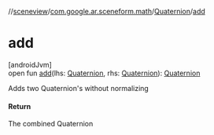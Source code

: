 //[sceneview](../../../index.md)/[com.google.ar.sceneform.math](../index.md)/[Quaternion](index.md)/[add](add.md)

# add

[androidJvm]\
open fun [add](add.md)(lhs: [Quaternion](index.md), rhs: [Quaternion](index.md)): [Quaternion](index.md)

Adds two Quaternion's without normalizing

#### Return

The combined Quaternion
